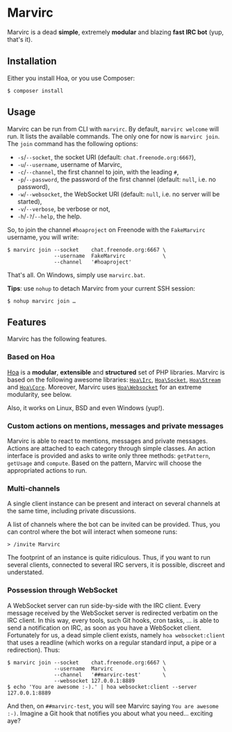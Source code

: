 # Marvirc

Marvirc is a dead **simple**, extremely **modular** and blazing **fast IRC bot**
(yup, that's it).

## Installation

Either you install Hoa, or you use Composer:

    $ composer install

## Usage

Marvirc can be run from CLI with `marvirc`. By default, `marvirc welcome` will
run. It lists the available commands. The only one for now is `marvirc join`.
The `join` command has the following options:

  * `-s`/`--socket`, the socket URI (default: `chat.freenode.org:6667`),
  * `-u`/`--username`, username of Marvirc,
  * `-c`/`--channel`, the first channel to join, with the leading `#`,
  * `-p`/`--password`, the password of the first channel (default: `null`, i.e.
    no password),
  * `-w`/`--websocket`, the WebSocket URI (default: `null`, i.e. no server will
    be started),
  * `-v`/`--verbose`, be verbose or not,
  * `-h`/`-?`/`--help`, the help.

So, to join the channel `#hoaproject` on Freenode with the `FakeMarvirc`
username, you will write:

    $ marvirc join --socket    chat.freenode.org:6667 \
                   --username  FakeMarvirc            \
                   --channel   '#hoaproject'

That's all. On Windows, simply use `marvirc.bat`.

**Tips**: use `nohup` to detach Marvirc from your current SSH session:

    $ nohup marvirc join …

## Features

Marvirc has the following features.

### Based on Hoa

[Hoa](http://hoa-project.net/) is a **modular**, **extensible** and
**structured** set of PHP libraries. Marvirc is based on the following awesome
libraries: [`Hoa\Irc`](https://github.com/hoaproject/Irc),
[`Hoa\Socket`](https://github.com/hoaproject/Socket),
[`Hoa\Stream`](https://github.com/hoaproject/Stream) and
[`Hoa\Core`](https://github.com/hoaproject/Core). Moreover, Marvirc uses
[`Hoa\Websocket`](https://github.com/hoaproject/Websocket) for an extreme
modularity, see below.

Also, it works on Linux, BSD and even Windows (yup!).

### Custom actions on mentions, messages and private messages

Marvirc is able to react to mentions, messages and private messages. Actions are
attached to each category through simple classes. An action interface is
provided and asks to write only three methods: `getPattern`, `getUsage` and
`compute`. Based on the pattern, Marvirc will choose the appropriated actions to
run.

### Multi-channels

A single client instance can be present and interact on several channels at the
same time, including private discussions.

A list of channels where the bot can be invited can be provided. Thus, you can
control where the bot will interact when someone runs:

    > /invite Marvirc

The footprint of an instance is quite ridiculous. Thus, if you want to run
several clients, connected to several IRC servers, it is possible, discreet and
understated.

### Possession through WebSocket

A WebSocket server can run side-by-side with the IRC client. Every message
received by the WebSocket server is redirected verbatim on the IRC client. In
this way, every tools, such Git hooks, cron tasks, … is able to send a
notification on IRC, as soon as you have a WebSocket client. Fortunately for us,
a dead simple client exists, namely `hoa websocket:client` that uses a readline
(which works on a regular standard input, a pipe or a redirection). Thus:

    $ marvirc join --socket    chat.freenode.org:6667 \
                   --username  Marvirc                \
                   --channel   '##marvirc-test'       \
                   --websocket 127.0.0.1:8889
    $ echo 'You are awesome :-).' | hoa websocket:client --server 127.0.0.1:8889

And then, on `##marvirc-test`, you will see Marvirc saying `You are awesome
:-)`. Imagine a Git hook that notifies you about what you need… exciting aye?